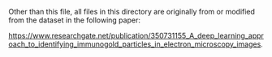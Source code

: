 Other than this file, all files in this directory are originally from or modified from the dataset in the following paper:

https://www.researchgate.net/publication/350731155_A_deep_learning_approach_to_identifying_immunogold_particles_in_electron_microscopy_images.